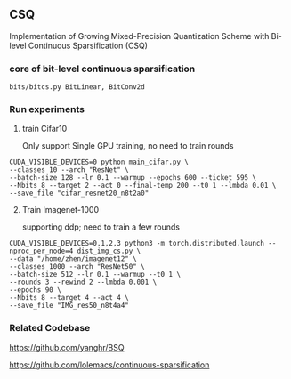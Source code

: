 ## CSQ 
    
Implementation of Growing Mixed-Precision Quantization Scheme with Bi-level Continuous Sparsification (CSQ)
 
### core of bit-level continuous sparsification
    bits/bitcs.py BitLinear, BitConv2d
    

### Run experiments
1. train Cifar10 
    
    Only support Single GPU training, no need to train rounds

```
CUDA_VISIBLE_DEVICES=0 python main_cifar.py \
--classes 10 --arch "ResNet" \
--batch-size 128 --lr 0.1 --warmup --epochs 600 --ticket 595 \
--Nbits 8 --target 2 --act 0 --final-temp 200 --t0 1 --lmbda 0.01 \
--save_file "cifar_resnet20_n8t2a0" 
```

2. Train Imagenet-1000

    supporting ddp; need to train a few rounds

```
CUDA_VISIBLE_DEVICES=0,1,2,3 python3 -m torch.distributed.launch --nproc_per_node=4 dist_img_cs.py \
--data "/home/zhen/imagenet12" \
--classes 1000 --arch "ResNet50" \
--batch-size 512 --lr 0.1 --warmup --t0 1 \
--rounds 3 --rewind 2 --lmbda 0.001 \
--epochs 90 \
--Nbits 8 --target 4 --act 4 \
--save_file "IMG_res50_n8t4a4"
```

### Related Codebase

https://github.com/yanghr/BSQ

https://github.com/lolemacs/continuous-sparsification

